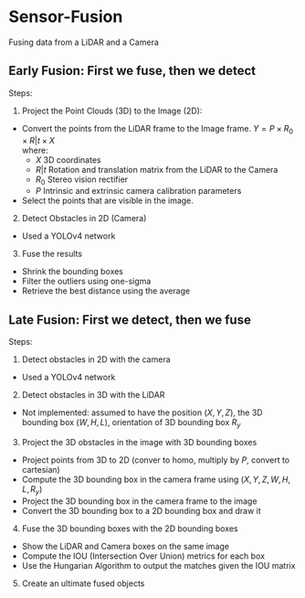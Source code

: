 # Sensor-Fusion
Fusing data from a LiDAR and a Camera


## Early Fusion: First we fuse, then we detect
Steps:
1. Project the Point Clouds (3D) to the Image (2D):
  - Convert the points from the LiDAR frame to the Image frame.
  $Y = P \times R_0 \times R|t \times X$\
  where:
    - $X$ 3D coordinates
    - $R|t$ Rotation and translation matrix from the LiDAR to the Camera
    - $R_0$ Stereo vision rectifier
    - $P$ Intrinsic and extrinsic camera calibration parameters 
  - Select the points that are visible in the image.
2. Detect Obstacles in 2D (Camera)
  - Used a YOLOv4 network
3. Fuse the results
  - Shrink the bounding boxes
  - Filter the outliers using one-sigma
  - Retrieve the best distance using the average


## Late Fusion: First we detect, then we fuse
Steps:
1. Detect obstacles in 2D with the camera
  - Used a YOLOv4 network
2. Detect obstacles in 3D with the LiDAR
  - Not implemented: assumed to have the position $(X, Y, Z)$, the 3D bounding box $(W, H, L)$, orientation of 3D bounding box $R_y$
3. Project the 3D obstacles in the image with 3D bounding boxes
  - Project points from 3D to 2D (conver to homo, multiply by $P$, convert to cartesian)
  - Compute the 3D bounding box in the camera frame using $(X, Y, Z, W, H, L , R_y)$
  - Project the 3D bounding box in the camera frame to the image
  - Convert the 3D bounding box to a 2D bounding box and draw it
4. Fuse the 3D bounding boxes with the 2D bounding boxes
  - Show the LiDAR and Camera boxes on the same image
  - Compute the IOU (Intersection Over Union) metrics for each box
  - Use the Hungarian Algorithm to output the matches given the IOU matrix
5. Create an ultimate fused objects
